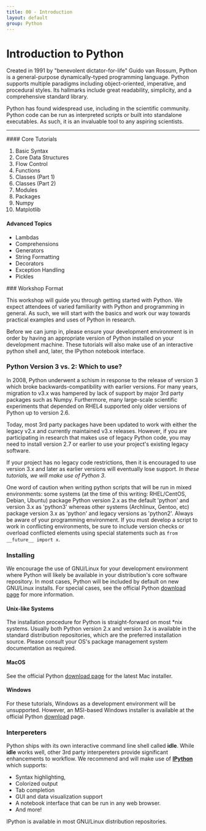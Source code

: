 ```yaml
---
title: 00 - Introduction
layout: default
group: Python
---
```


# Introduction to Python

Created in 1991 by "benevolent dictator-for-life" Guido van Rossum, Python is a
general-purpose dynamically-typed programming language. Python supports multiple
paradigms including object-oriented, imperative, and procedural styles. Its
hallmarks include great readability, simplicity, and a comprehensive standard
library. 

Python has found widespread use, including in the scientific community.
Python code can be run as interpreted scripts or built into standalone
executables. As such, it is an invaluable tool to any aspiring scientists.
</p>
<hr>
<div class="row">
<div class="col-md-3">
#### Core Tutorials

 1. Basic Syntax
 1. Core Data Structures
 1. Flow Control
 1. Functions
 1. Classes (Part 1)
 1. Classes (Part 2)
 1. Modules
 1. Packages
 1. Numpy
 1. Matplotlib

#### Advanced Topics

 * Lambdas
 * Comprehensions
 * Generators
 * String Formatting
 * Decorators
 * Exception Handling
 * Pickles
     
</div>
<div class="col-md-6">
### Workshop Format

This workshop will guide you through getting started with Python. We expect
attendees of varied familiarity with Python and programming in general. As such,
we will start with the basics and work our way towards practical examples and
uses of Python in research.

Before we can jump in, please ensure your development environment is in order by
having an appropriate version of Python installed on your development machine.
These tutorials will also make use of an interactive python shell and, later,
the IPython notebook interface.

### Python Version 3 vs. 2: Which to use?

In 2008, Python underwent a schism in response to the release of version 3 which
broke backwards-compatibility with earlier versions. For many years, migration
to v3.x was hampered by lack of support by major 3rd party packages such as
Numpy. Furthermore, many large-scale scientific experiments that depended on
RHEL4 supported only older versions of Python up to version 2.6. 

Today, most 3rd party packages have been updated to work with either the legacy
v2.x and currently maintained v3.x releases. However, if you are participating
in research that makes use of legacy Python code, you may need to install
version 2.7 or earlier to use your project's existing legacy software.

If your project has no legacy code restrictions, then it is encouraged to use
version 3.x and later as earlier versions will eventually lose support. *In these
tutorials, we will make use of Python 3*.

One word of caution when writing python scripts that will be run in mixed
environments: some systems (at the time of this writing: RHEL/CentOS, Debian,
Ubuntu) package Python version 2.x as the default 'python' and version 3.x as
'python3' whereas other systems (Archlinux, Gentoo, etc) package version 3.x as
'python' and legacy versions as 'python2'. Always be aware of your programming
environment. If you must develop a script to work in conflicting environments,
be sure to include version checks or overload conflicted elements using special
statements such as `from __future__ import x`.

### Installing

We encourage the use of GNU/Linux for your development environment where Python
will likely be available in your distribution's core software repository. In
most cases, Python will be included by default on new GNU/Linux installs. For
special cases, see the official Python 
[download page](https://www.python.org/downloads/) for more information.

#### Unix-like Systems
The installation procedure for Python is straight-forward on most \*nix
systems. Usually both Python version 2.x and version 3.x is available in the
standard distribution repositories, which are the preferred installation source.
Please consult your OS's package management system documentation as required.

#### MacOS

See the official Python [download page](https://www.python.org/downloads/) for
the latest Mac installer.

#### Windows

For these tutorials, Windows as a development environment will be unsupported.
However, an MSI-based Windows installer is available at the official Python
[download](https://www.python.org/downloads/) page.

### Interpereters

Python ships with its own interactive command line shell called **idle**. While
**idle** works well, other 3rd party interpereters provide significant
enhancements to workflow. We recommend and will make use of
[**IPython**](http://ipython.org) which supports:

 * Syntax highlighting,
 * Colorized output
 * Tab completion
 * GUI and data visualization support
 * A notebook interface that can be run in any web browser.
 * And more!

IPython is available in most GNU/Linux distribution repositories. 

</div>
